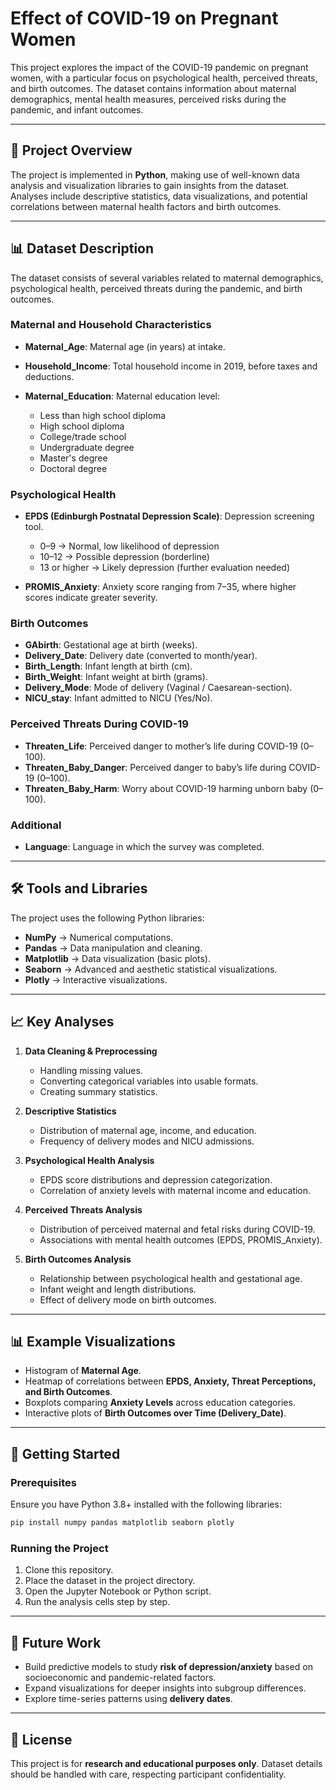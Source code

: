 # Effect of COVID-19 on Pregnant Women

This project explores the impact of the COVID-19 pandemic on pregnant women, with a particular focus on psychological health, perceived threats, and birth outcomes. The dataset contains information about maternal demographics, mental health measures, perceived risks during the pandemic, and infant outcomes.

---

## 📂 Project Overview

The project is implemented in **Python**, making use of well-known data analysis and visualization libraries to gain insights from the dataset. Analyses include descriptive statistics, data visualizations, and potential correlations between maternal health factors and birth outcomes.

---

## 📊 Dataset Description

The dataset consists of several variables related to maternal demographics, psychological health, perceived threats during the pandemic, and birth outcomes.

### Maternal and Household Characteristics

* **Maternal_Age**: Maternal age (in years) at intake.
* **Household_Income**: Total household income in 2019, before taxes and deductions.
* **Maternal_Education**: Maternal education level:

  * Less than high school diploma
  * High school diploma
  * College/trade school
  * Undergraduate degree
  * Master's degree
  * Doctoral degree

### Psychological Health

* **EPDS (Edinburgh Postnatal Depression Scale)**: Depression screening tool.

  * 0–9 → Normal, low likelihood of depression
  * 10–12 → Possible depression (borderline)
  * 13 or higher → Likely depression (further evaluation needed)
* **PROMIS_Anxiety**: Anxiety score ranging from 7–35, where higher scores indicate greater severity.

### Birth Outcomes

* **GAbirth**: Gestational age at birth (weeks).
* **Delivery_Date**: Delivery date (converted to month/year).
* **Birth_Length**: Infant length at birth (cm).
* **Birth_Weight**: Infant weight at birth (grams).
* **Delivery_Mode**: Mode of delivery (Vaginal / Caesarean-section).
* **NICU_stay**: Infant admitted to NICU (Yes/No).

### Perceived Threats During COVID-19

* **Threaten_Life**: Perceived danger to mother’s life during COVID-19 (0–100).
* **Threaten_Baby_Danger**: Perceived danger to baby’s life during COVID-19 (0–100).
* **Threaten_Baby_Harm**: Worry about COVID-19 harming unborn baby (0–100).

### Additional

* **Language**: Language in which the survey was completed.

---

## 🛠️ Tools and Libraries

The project uses the following Python libraries:

* **NumPy** → Numerical computations.
* **Pandas** → Data manipulation and cleaning.
* **Matplotlib** → Data visualization (basic plots).
* **Seaborn** → Advanced and aesthetic statistical visualizations.
* **Plotly** → Interactive visualizations.

---

## 📈 Key Analyses

1. **Data Cleaning & Preprocessing**

   * Handling missing values.
   * Converting categorical variables into usable formats.
   * Creating summary statistics.

2. **Descriptive Statistics**

   * Distribution of maternal age, income, and education.
   * Frequency of delivery modes and NICU admissions.

3. **Psychological Health Analysis**

   * EPDS score distributions and depression categorization.
   * Correlation of anxiety levels with maternal income and education.

4. **Perceived Threats Analysis**

   * Distribution of perceived maternal and fetal risks during COVID-19.
   * Associations with mental health outcomes (EPDS, PROMIS_Anxiety).

5. **Birth Outcomes Analysis**

   * Relationship between psychological health and gestational age.
   * Infant weight and length distributions.
   * Effect of delivery mode on birth outcomes.

---

## 📊 Example Visualizations

* Histogram of **Maternal Age**.
* Heatmap of correlations between **EPDS, Anxiety, Threat Perceptions, and Birth Outcomes**.
* Boxplots comparing **Anxiety Levels** across education categories.
* Interactive plots of **Birth Outcomes over Time (Delivery_Date)**.

---

## 🚀 Getting Started

### Prerequisites

Ensure you have Python 3.8+ installed with the following libraries:

```bash
pip install numpy pandas matplotlib seaborn plotly
```

### Running the Project

1. Clone this repository.
2. Place the dataset in the project directory.
3. Open the Jupyter Notebook or Python script.
4. Run the analysis cells step by step.

---

## 📌 Future Work

* Build predictive models to study **risk of depression/anxiety** based on socioeconomic and pandemic-related factors.
* Expand visualizations for deeper insights into subgroup differences.
* Explore time-series patterns using **delivery dates**.

---

## 📝 License

This project is for **research and educational purposes only**. Dataset details should be handled with care, respecting participant confidentiality.
